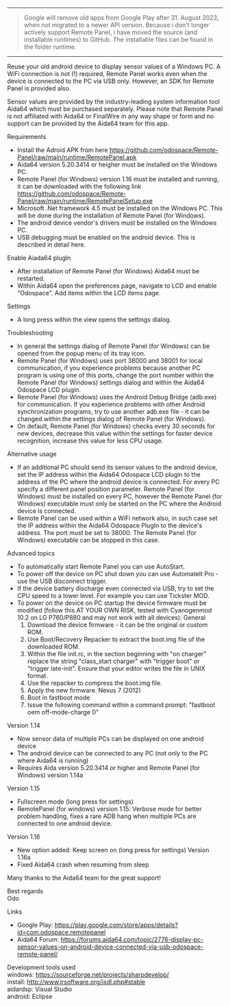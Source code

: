 ----
>Google will remove old apps from Google Play after 31. August 2023, when not migrated to a newer API version. Because i don't longer actively support Remote Panel, i have moved the source (and installable runtimes) to GitHub. The installable files can be found in the folder runtime.
----

Reuse your old android device to display sensor values of a Windows PC. A WiFi connection is not (!) required, Remote Panel works even when the device is connected to the PC via USB only. However, an SDK for Remote Panel is provided also.
 
Sensor values are provided by the industry-leading system information tool Aida64 which must be purchased separately. Please note that Remote Panel is not affiliated with Aida64 or FinalWire in any way shape or form and no support can be provided by the Aida64 team for this app.
 
Requirements
- Install the Adroid APK from here https://github.com/odospace/Remote-Panel/raw/main/runtime/RemotePanel.apk
- Aida64 version 5.20.3414 or heigher must be installed on the Windows PC.
- Remote Panel (for Windows) version 1.16 must be installed and running, it can be downloaded with the following link https://github.com/odospace/Remote-Panel/raw/main/runtime/RemotePanelSetup.exe 
- Microsoft .Net framework 4.5 must be installed on the Windows PC. This will be done during the installation of Remote Panel (for Windows).
- The android device vendor's drivers must be installed on the Windows PC.
- USB debugging must be enabled on the android device. This is described in detail here. 
 
Enable Aiada64 plugIn
- After installation of Remote Panel (for Windows) Aida64 must be restarted.
- Within Aida64 open the preferences page, navigate to LCD and enable "Odospace". Add items within the LCD items page.
 
Settings
- A long press within the view opens the settings dialog.
 
Troubleshooting
- In general the settings dialog of Remote Panel (for Windows) can be opened from the popup menu of its tray icon.
- Remote Panel (for Windows) uses port 38000 and 38001 for local communication, if you experience problems because another PC program is using one of this ports, change the port number within the Remote Panel (for Windows) settings dialog and within the Aida64 Odospace LCD plugin.
- Remote Panel (for Windows) uses the Android Debug Bridge (adb.exe) for communication. If you experience problems with other Android synchronization programs, try to use another adb.exe file - it can be changed within the settings dialog of Remote Panel (for Windows).
- On default, Remote Panel (for Windows) checks every 30 seconds for new devices, decrease this value within the settings for faster device recognition, increase this value for less CPU usage.
 
Alternative usage
- If an additional PC should send its sensor values to the android device, set the IP address within the Aida64 Odospace LCD plugin to the address of the PC where the android device is connected. For every PC specify a different panel position parameter. Remote Panel (for Windows) must be installed on every PC, however the Remote Panel (for Windows) executable must only be started on the PC where the Android device is connected.
- Remote Panel can be used within a WiFi network also, in such case set the IP address within the Aida64 Odospace PlugIn to the device's address. The port must be set to 38000. The Remote Panel (for Windows) executable can be stopped in this case.
 
Advanced topics
- To automatically start Remote Panel you can use AutoStart.
- To power off the device on PC shut down you can use AutomateIt Pro - use the USB disconnect trigger.
- If the device battery discharge even connected via USB, try to set the CPU speed to a lower level. For example you can use Tickster MOD.
- To power on the device on PC startup the device firmware must be modified (follow this AT YOUR OWN RISK, tested with Cyanogenmod 10.2 on LG P760/P880 and may not work with all devices):
  General
  1. Download the device firmware - it can be the original or custom ROM.
  2. Use Boot/Recovery Repacker to extract the boot.img file of the downloaded ROM.
  3. Within the file init.rc, in the section beginning with "on charger" replace the string "class_start charger" with "trigger boot" or "trigger late-init". Ensure that your editor writes the file in UNIX format.
  4. Use the repacker to compress the boot.img file.
  5. Apply the new firmware.
  Nexus 7 (2012)
  1. Boot in fastboot mode
  2. Issue the following command within a command prompt: "fastboot oem off-mode-charge 0"
  
 

Version 1.14

- Now sensor data of multiple PCs can be displayed on one android device
- The android device can be connected to any PC (not only to the PC where Aida64 is running)
- Requires Aida version 5.20.3414 or higher and Remote Panel (for Windows) version 1.14a
 
Version 1.15
- Fullscreen mode (long press for settings)
- RemotePanel (for windows) version 1.15: Verbose mode for better problem handling, fixes a rare ADB hang when multiple PCs are connected to one android device.
 
Version 1.16
- New option added: Keep screen on (long press for settings)
Version 1.16a
- Fixed Aida64 crash when resuming from sleep

 

Many thanks to the Aida64 team for the great support!

 

Best regards <br/>
Odo
 
 
 
Links
- Google Play: https://play.google.com/store/apps/details?id=com.odospace.remotepanel
- Aida64 Forum: https://forums.aida64.com/topic/2776-display-pc-sensor-values-on-android-device-connected-via-usb-odospace-remote-panel/


Development tools used<br/>
windows:  https://sourceforge.net/projects/sharpdevelop/<br/>
install:  http://www.jrsoftware.org/isdl.php#stable<br/>
aidardsp: Visual Studio<br/>
android:  Eclipse<br/>
